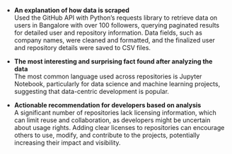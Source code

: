 - **An explanation of how data is scraped**  
  Used the GitHub API with Python’s requests library to retrieve data on users in Bangalore with over 100 followers, querying paginated results for detailed user and repository information. Data fields, such as company names, were cleaned and formatted, and the finalized user and repository details were saved to CSV files.

- **The most interesting and surprising fact found after analyzing the data**  
  The most common language used across repositories is Jupyter Notebook, particularly for data science and machine learning projects, suggesting that data-centric development is popular.

- **Actionable recommendation for developers based on analysis**  
  A significant number of repositories lack licensing information, which can limit reuse and collaboration, as developers might be uncertain about usage rights. Adding clear licenses to repositories can encourage others to use, modify, and contribute to the projects, potentially increasing their impact and visibility.
